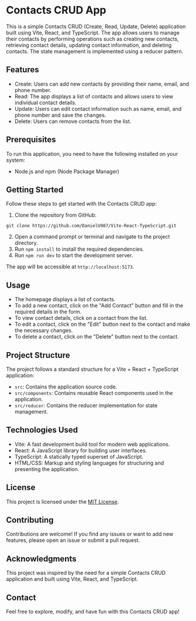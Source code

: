 # Contacts CRUD App

This is a simple Contacts CRUD (Create, Read, Update, Delete) application built using Vite, React, and TypeScript. The app allows users to manage their contacts by performing operations such as creating new contacts, retrieving contact details, updating contact information, and deleting contacts. The state management is implemented using a reducer pattern.


## Features

- Create: Users can add new contacts by providing their name, email, and phone number.
- Read: The app displays a list of contacts and allows users to view individual contact details.
- Update: Users can edit contact information such as name, email, and phone number and save the changes.
- Delete: Users can remove contacts from the list.

## Prerequisites

To run this application, you need to have the following installed on your system:

- Node.js and npm (Node Package Manager)

## Getting Started

Follow these steps to get started with the Contacts CRUD app:

1. Clone the repository from GitHub:
```
git clone https://github.com/DanielU987/Vite-React-TypeScript.git
```
2. Open a command prompt or terminal and navigate to the project directory.
3. Run `npm install` to install the required dependencies.
4. Run `npm run dev` to start the development server.

The app will be accessible at `http://localhost:5173`.

## Usage

- The homepage displays a list of contacts.
- To add a new contact, click on the "Add Contact" button and fill in the required details in the form.
- To view contact details, click on a contact from the list.
- To edit a contact, click on the "Edit" button next to the contact and make the necessary changes.
- To delete a contact, click on the "Delete" button next to the contact.

## Project Structure

The project follows a standard structure for a Vite + React + TypeScript application:

  - `src`: Contains the application source code.
  - `src/components`: Contains reusable React components used in the application.
  - `src/reducer`: Contains the reducer implementation for state management.

## Technologies Used

- Vite: A fast development build tool for modern web applications.
- React: A JavaScript library for building user interfaces.
- TypeScript: A statically typed superset of JavaScript.
- HTML/CSS: Markup and styling languages for structuring and presenting the application.

## License

This project is licensed under the [MIT License](LICENSE).

## Contributing

Contributions are welcome! If you find any issues or want to add new features, please open an issue or submit a pull request.

## Acknowledgments

This project was inspired by the need for a simple Contacts CRUD application and built using Vite, React, and TypeScript.

## Contact

Feel free to explore, modify, and have fun with this Contacts CRUD app!

